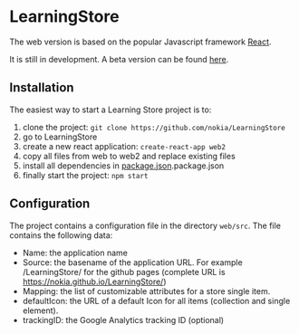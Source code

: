 # LearningStore

The web version is based on the popular Javascript framework [React](https://facebook.github.io/react/ "React").

It is still in development. A beta version can be found [here](https://nokia.github.io/LearningStore/).

## Installation
The easiest way to start a Learning Store project is to:
1. clone the project: `git clone https://github.com/nokia/LearningStore`
2. go to LearningStore
3. create a new react application: `create-react-app web2`
4. copy all files from web to web2 and replace existing files
5. install all dependencies in [package.json](./package.json "package.json").package.json
6. finally start the project: `npm start`

## Configuration
The project contains a configuration file in the directory `web/src`.
The file contains the following data:
* Name: the application name  
* Source: the basename of the application URL. For example /LearningStore/ for the github pages (complete URL is https://nokia.github.io/LearningStore/)
* Mapping: the list of customizable attributes for a store single item.
* defaultIcon: the URL of a default Icon for all items (collection and single element).
* trackingID: the Google Analytics tracking ID (optional)
